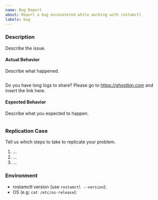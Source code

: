 ```yaml
---
name: Bug Report
about: Report a bug encountered while working with rostamctl
labels: bug
---
```

<!-- For more information, see the [Contributing Guidelines](https://github.com/khos2ow/rostamctl/tree/master/CONTRIBUTING.md). -->
### Description

Describe the issue.

#### Actual Behavior

Describe what happened.

```
```

Do you have long logs to share? Please go to https://ghostbin.com and insert the link here.

#### Expected Behavior

Describe what you expected to happen.

```
```

### Replication Case

Tell us which steps to take to replicate your problem.

1. ...
2. ...
3. ...

### Environment

- rostamctl version (use `rostamctl --version`):
- OS (e.g: `cat /etc/os-release`):
